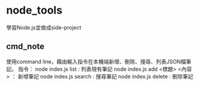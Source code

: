 # node_tools
學習Node.js並做成side-project
<h2>cmd_note</h2>
使用command line，藉由輸入指令在本機端新增、刪除、搜尋、列表JSON檔筆記。
指令：
node index.js list : 列表現有筆記
node index.js add <標題> <內容> ： 新增筆記
node index.js search <id> : 搜尋筆記
node index.js delete <id> : 刪除筆記

